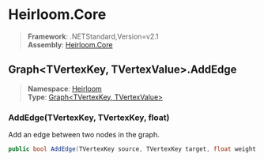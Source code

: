 # Heirloom.Core

> **Framework**: .NETStandard,Version=v2.1  
> **Assembly**: [Heirloom.Core][0]  

## Graph\<TVertexKey, TVertexValue>.AddEdge

> **Namespace**: [Heirloom][0]  
> **Type**: [Graph\<TVertexKey, TVertexValue>][1]  

### AddEdge(TVertexKey, TVertexKey, float)

Add an edge between two nodes in the graph.

```cs
public bool AddEdge(TVertexKey source, TVertexKey target, float weight = 1)
```

[0]: ../../../Heirloom.Core.md
[1]: ../Graph[TVertexKey,TVertexValue].md
